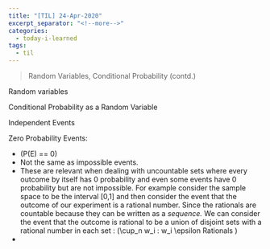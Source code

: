 ```yaml
---
title: "[TIL] 24-Apr-2020"
excerpt_separator: "<!--more-->"
categories:
  - today-i-learned
tags:
  - til 
---
```


> Random Variables, Conditional Probability (contd.)

<!--more-->

Random variables

Conditional Probability as a Random Variable

Independent Events

Zero Probability Events:

- \(P(E) == 0\)
- Not the same as impossible events.
- These are relevant when dealing with uncountable sets where every outcome by itself has 0 probability and even some events have 0 probability but are not impossible. For example consider the sample space to be the interval [0,1] and then consider the event that the outcome of our experiment is a rational number. Since the rationals are countable because they can be written as a *sequence.* We can consider the event that the outcome is rational to be a union of disjoint sets with a rational number in each set : \(\cup_n w_i : w_i \epsilon Rationals \)
- 
